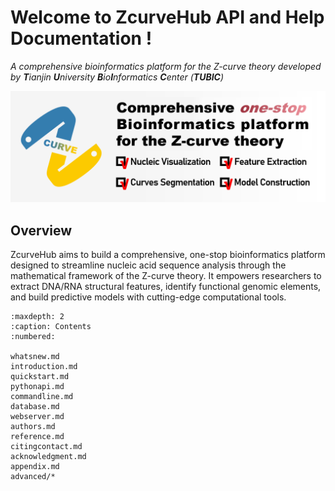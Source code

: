 # Welcome to ZcurveHub API and Help Documentation !
*A comprehensive bioinformatics platform for the Z-curve theory developed by **T**ianjin **U**niversity **B**io**I**nformatics **C**enter (**TUBIC**)*  

![ZcurveHub LOGO](./images/logo.png)
## Overview
ZcurveHub aims to build a comprehensive, one-stop bioinformatics platform designed to streamline nucleic acid sequence analysis through the mathematical framework of the Z-curve theory. It empowers researchers to extract DNA/RNA structural features, identify functional genomic elements, and build predictive models with cutting-edge computational tools.

```{toctree}
:maxdepth: 2
:caption: Contents
:numbered:

whatsnew.md
introduction.md
quickstart.md
pythonapi.md
commandline.md
database.md
webserver.md
authors.md
reference.md
citingcontact.md
acknowledgment.md
appendix.md
advanced/*
